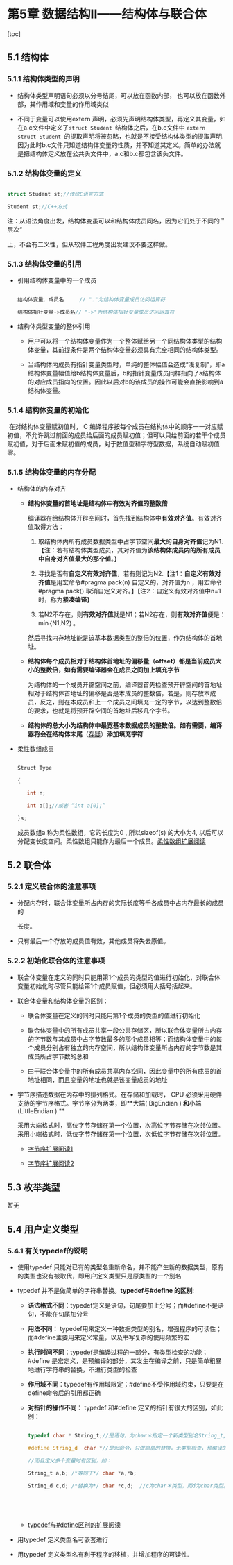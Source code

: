 

# 第5章 数据结构II——结构体与联合体

 

[toc]

 

## 5.1 结构体

 

### 5.1.1 结构体类型的声明

 

- 结构体类型声明语句必须以分号结尾，可以放在函数内部， 也可以放在函数外部，其作用域和变量的作用域类似

- 不同于变量可以使用extern 声明，必须先声明结构体类型，再定义其变量，如在a.c文件中定义了`struct Student `结构体之后，在b.c文件中 `extern struct Student `的提取声明将被忽略，也就是不接受结构体类型的提取声明.因为此时b.c文件只知道结构体变量的性质，并不知道其定义。简单的办法就是把结构体定义放在公共头文件中，a.c和b.c都包含该头文件。

 

### 5.1.2 结构体变量的定义

 

```c

struct Student st;//传统C语言方式

Student st;//C++方式

```

 

注：从语法角度出发，结构体变虽可以和结构体成员同名，因为它们处于不同的＂层次“

上，不会有二义性，但从软件工程角度出发建议不要这样做。

 

### 5.1.3 结构体变量的引用

 

- 引用结构体变量中的一个成员

 

  ```c

  结构体变量．成员名     // "."为结构体变量成员访问运算符

  结构体指针变量->成员名// "->"为结构体指针变量成员访问运算符

  ```

 

- 结构体类型变量的整体引用

 

  - 用户可以将一个结构体变量作为一个整体赋给另一个同结构体类型的结构体变量，其前提条件是两个结构体变量必须具有完全相同的结构体类型。

 

  - 当结构体内成员有指针变量类型时，单纯的整体幅值会造成“浅复制”，即a结构体变量幅值给b结构体变量后，b的指针变量成员同样指向了a结构体的对应成员指向的位置。因此以后对b的该成员的操作可能会直接影响到a结构体变量。

 

### 5.1.4 结构体变量的初始化

 

​    在对结构体变量赋初值时， C 编译程序按每个成员在结构体中的顺序一一对应赋初值，不允许跳过前面的成员给后面的成员赋初值；但可以只给前面的若干个成员赋初值，对于后面未赋初值的成员，对于数值型和字符型数据，系统自动赋初值零。

 

### 5.1.5 结构体变量的内存分配

 

- 结构体的内存对齐

 

  - **结构体变量的首地址是结构体中有效对齐值的整数倍**

 

    编译器在给结构体开辟空间时，首先找到结构体中**有效对齐值**。有效对齐值取得方法：

 

    1. 取结构体内所有成员数据类型中占字节空间**最大**的**自身对齐值**记为N1.【注：若有结构体类型成员，其对齐值为**该结构体成员内的所有成员中自身对齐值最大的那个值**。】

    2. 寻找是否有**自定义有效对齐值**，若有则记为N2.【注1：**自定义有效对齐值**是用宏命令#pragma pack(n) 自定义的，对齐值为n ，用宏命令#pragma pack() 取消自定义对齐。】【注2：自定义有效对齐值中n=1时，称为**紧凑编译**】

    3. 若N2不存在，则**有效对齐值**就是N1；若N2存在，则**有效对齐值**便是：min｛N1,N2｝。

 

    然后寻找内存地址能是该基本数据类型的整倍的位置，作为结构体的首地址。

 

  - **结构体每个成员相对于结构体首地址的偏移量（offset）都是当前成员大小的整数倍，如有需要编译器会在成员之间加上填充字节**

 

    为结构体的一个成员开辟空间之前，编译器首先检查预开辟空间的首地址相对于结构体首地址的偏移是否是本成员的整数倍，若是，则存放本成员，反之，则在本成员和上一个成员之间填充一定的字节，以达到整数倍的要求，也就是将预开辟空间的首地址后移几个字节。

 

  - **结构体的总大小为结构体中最宽基本数据成员的整数倍。如有需要，编译器将会在结构体末尾**（[存疑](https://blog.csdn.net/Thanksgining/article/details/42024977)）**添加填充字符**

 

- 柔性数组成员

 

  ```c

  Struct Type

  {

     int n;

     int a[];//或者 “int a[0];”

  }s;

  ```

 

  成员数组a 称为柔性数组，它的长度为0 , 所以sizeof(s) 的大小为4, 以后可以分配变长度空间。柔性数组只能作为最后一个成员。[柔性数组扩展阅读](http://luodw.cc/2015/10/22/Cplus6/)

 

 

 

## 5.2 联合体

 

### 5.2.1 定义联合体的注意事项

 

- 分配内存时，联合体变量所占内存的实际长度等千各成员中占内存最长的成员的

  长度。

- 只有最后一个存放的成员值有效，其他成员将失去原值。

 

### 5.2.2 初始化联合体的注意事项

 

- 联合体变量在定义的同时只能用第1个成员的类型的值进行初始化，对联合体变量初始化时尽管只能给第1个成员赋值，但必须用大括号括起来。

- 联合体变量和结构体变量的区别：

  - 联合体变量在定义的同时只能用第1个成员的类型的值进行初始化

  - 联合体变量中的所有成员共享一段公共存储区，所以联合体变量所占内存的字节数与其成员中占字节数最多的那个成员相等；而结构体变量中的每个成员分别占有独立的内存空间，所以结构体变量所占内存的字节数是其成员所占字节数的总和

  - 由于联合体变量中的所有成员共享内存空间，因此变量中的所有成员的首地址相同，而且变量的地址也就是该变量成员的地址

- 字节序描述数据在内存中的排列格式。在存储和加载时， CPU 必须采用硬件支待的字节序格式。字节序分为两类，即**大端( BigEndian ) **和**小端(LittleEndian ) **

  采用大端格式时，高位字节存储在第一个位置，次高位字节存储在次邻位置。采用小端格式时，低位字节存储在第一个位置，次低位字节存储在次邻位置。

  - [字节序扩展阅读1](https://zhuanlan.zhihu.com/p/44625744)

  - [字节序扩展阅读2](https://songlee24.github.io/2015/05/02/endianess/)

 

## 5.3 枚举类型

 

暂无

 

## 5.4 用户定义类型

 

### 5.4.1 有关typedef的说明

 

- 使用typedef 只能对已有的类型名重新命名，并不能产生新的数据类型，原有的类型也没有被取代，即用户定义类型只是原类型的一个别名

 

- typedef 并不是做简单的字符串替换。**typedef与#define 的区别**:

 

  - **语法格式不同**：typedef定义是语句，句尾要加上分号；而#define不是语句，不能在句尾加分号

 

  - **用法不同**： typedef用来定义一种数据类型的别名，增强程序的可读性；而#define主要用来定义常量，以及书写复杂的使用频繁的宏

 

  - **执行时间不同**：typedef是编译过程的一部分，有类型检查的功能；#define 是宏定义，是预编译的部分，其发生在编译之前，只是简单粗暴地进行字符串的替换，不进行类型的检查

 

  - **作用域不同**：typedef有作用域限定；#define不受作用域约束，只要是在define命令后的引用都正确

 

  - **对指针的操作不同**： typedef 和#define 定义的指针有很大的区别，如此例：

 

    ```c

    typedef char * String_t;//是语句，为char＊指定一个新类型别名String_t, 有类型检查，编译的时候处理；

    #define String_d  char *//是宏命令，只做简单的替换，无类型检查，预编译的时候处理，所以typedef 比＃define安全

    //而且定义多个变量时有区别，如：

    String_t a,b; /*等同于*/ char *a,*b;

    String_d c,d; /*替换为*/ char *c,d;  //c为char＊类型，而d为char类型。

 

 

    ```

 

  - [typedef与#define区别的扩展阅读](https://www.runoob.com/note/24230)

 

- 用typedef 定义类型名可嵌套进行

 

- 用typedef 定义类型名有利于程序的移植，并增加程序的可读性.

 





